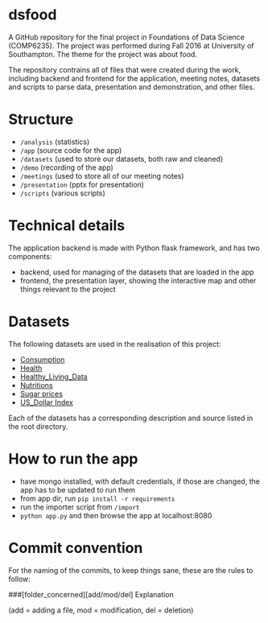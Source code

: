 # dsfood
A GitHub repository for the final project in Foundations of Data Science (COMP6235). The project was performed during Fall 2016 at University of Southampton. The theme for the project was about food.

The repository contrains all of files that were created during the work, including backend and frontend for the application, meeting notes, datasets and scripts to parse data, presentation and demonstration, and other files.

# Structure

- `/analysis` 	(statistics)
- `/app`      	(source code for the app)
- `/datasets` 	(used to store our datasets, both raw and cleaned)
- `/demo`     	(recording of the app)
- `/meetings` 	(used to store all of our meeting notes)
- `/presentation`	(pptx for presentation)
- `/scripts`	(various scripts)

# Technical details

The application backend is made with Python flask framework, and has two components:

- backend, used for managing of the datasets that are loaded in the app
- frontend, the presentation layer, showing the interactive map and other things relevant to the project

# Datasets

The following datasets are used in the realisation of this project:

- [Consumption](datasets/Consumption)
- [Health](datasets/Health)
- [Healthy_Living_Data](datasets/Healthy_Living_Data)
- [Nutritions](datasets/Nutritions)
- [Sugar prices](datasets/Sugar%20prices)
- [US_Dollar Index](datasets/US%20Dollar%20Index)

Each of the datasets has a corresponding description and source listed in the root directory.


# How to run the app

- have mongo installed, with default credentials, if those are changed, the app has to be updated to run them
- from app dir, run `pip install -r requirements`
- run the importer script from `/import`
- `python app.py` and then browse the app at localhost:8080


# Commit convention

For the naming of the commits, to keep things sane, these are the rules to follow: 

###[folder_concerned][add/mod/del] Explanation 

(add = adding a file, mod = modification, del = deletion)
